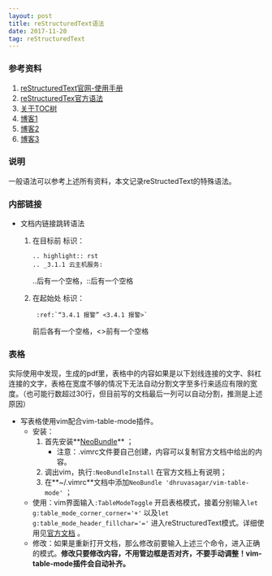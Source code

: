 ```yaml
---
layout: post
title: reStructuredText语法
date: 2017-11-20
tag: reStructuredText
---
```

### 参考资料

1. [reStructuredText官网-使用手册](http://docutils.sourceforge.net/docs/user/rst/quickref.html)
2. [reStructuredTex官方语法](http://docutils.sourceforge.net/docs/user/rst/quickstart.html)
3. [关于TOC树](http://www.pythondoc.com/sphinx/markup/toctree.html)
4. [博客1](https://www.cnblogs.com/zzqcn/p/5096876.html)
5. [博客2](http://blog.csdn.net/u012150179/article/details/37743605)
6. [博客3](http://www.jianshu.com/p/1885d5570b37)



### 说明

一般语法可以参考上述所有资料，本文记录reStructedText的特殊语法。

### 内部链接

* 文档内链接跳转语法

  1. 在目标前 标识：

     ```
     .. highlight:: rst
     .. _3.1.1 云主机服务:
     ```

     ..后有一个空格，::后有一个空格

  2. 在起始处 标识：

     ```
      :ref:`“3.4.1 报警” <3.4.1 报警>` 
     ```

     前后各有一个空格，<>前有一个空格


### 表格

实际使用中发现，生成的pdf里，表格中的内容如果是以下划线连接的文字、斜杠连接的文字，表格在宽度不够的情况下无法自动分割文字至多行来适应有限的宽度。（也可能行数超过30行，但目前写的文档最后一列可以自动分割，推测是上述原因）

* 写表格使用vim配合vim-table-mode插件。
  * 安装：
    1. 首先安装**[NeoBundle](https://github.com/Shougo/neobundle.vim)** ；
       * 注意：.vimrc文件要自己创建，内容可以复制官方文档中给出的内容。
    2. 调出vim，执行`:NeoBundleInstall` 在官方文档上有说明；
    3. 在**~/.vimrc**文档中添加`NeoBundle 'dhruvasagar/vim-table-mode'` ；
  * 使用：vim界面输入`:TableModeToggle` 开启表格模式，接着分别输入`let g:table_mode_corner_corner='+'` 以及`let g:table_mode_header_fillchar='='` 进入reStructuredText模式。详细使用见[官方文档](https://github.com/dhruvasagar/vim-table-mode) 。
  * 修改：如果是重新打开文档，那么修改前要输入上述三个命令，进入正确的模式。**修改只要修改内容，不用管边框是否对齐，不要手动调整！vim-table-mode插件会自动补齐。**









